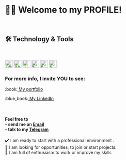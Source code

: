 # 🙋‍♂️ Welcome to my PROFILE! <br />

<br/>

## 🛠 Technology & Tools
<br/>
<p>
<img src="https://img.shields.io/badge/HTML5-282C34?logo=html5&logoColor=E34F26" alt="HTML5 logo" title="HTML5" height="25" />
<img src="https://img.shields.io/badge/CSS3-282C34?logo=css3&logoColor=1572B6" alt="CSS3 logo" title="CSS3" height="25" />
<img src="https://img.shields.io/badge/JavaScript-282C34?logo=javascript&logoColor=F7DF1E" alt="JavaScript logo" title="JavaScript" height="25" />
<img src="https://img.shields.io/badge/TypeScript-282C34?logo=typescript&logoColor=3178C6" alt="TypeScript logo" title="TypeScript" height="25" />
<img src="https://img.shields.io/badge/React-282C34?logo=react&logoColor=61DAFB" alt="React logo" title="React.js / React Native" height="25" />
<img src="https://img.shields.io/badge/Redux-282C34?logo=redux&logoColor=764ABC" alt="Redux logo" title="Redux" height="25" />
</p>


<h3>For more info, I invite YOU to see:</h3>
<p>:book:<a target="_blank" href="https://javiercaroelli.github.io/"> My portfolio</a> </p>
<p>:blue_book:<a target="_blank" href="https://www.linkedin.com/in/federico-caroelli/"> My LinkedIn</a></p>
<br/>
<h4>Feel free to <br/>
 - send me an <a target="_blank" href="mailto:javiercaroelli@gmail.com"> Email</a> <br />
 - talk to my <a target="_blank" href="https://t.me/JavierCaroelli"> Telegram</a>
 </h4>

:heavy_check_mark: I am ready to start with a professional environment . <br/>
:mag_right: I am looking for opportunities, to join or start projects. <br />
:battery: I am full of enthusiasm to work or improve my skills
<br />
